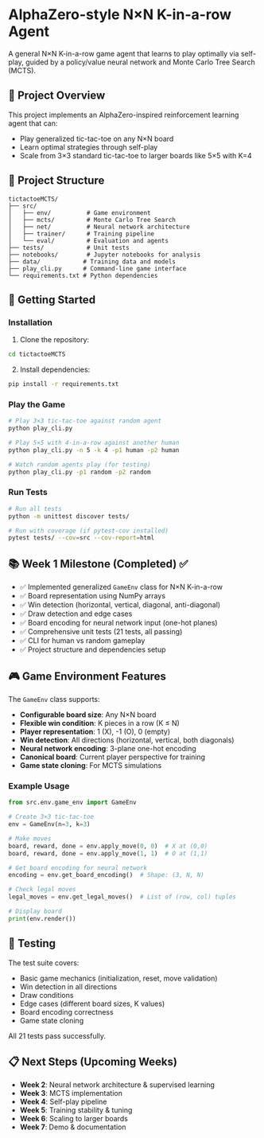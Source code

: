 # AlphaZero-style N×N K-in-a-row Agent

A general N×N K-in-a-row game agent that learns to play optimally via self-play, guided by a policy/value neural network and Monte Carlo Tree Search (MCTS).

## 🎯 Project Overview

This project implements an AlphaZero-inspired reinforcement learning agent that can:
- Play generalized tic-tac-toe on any N×N board
- Learn optimal strategies through self-play
- Scale from 3×3 standard tic-tac-toe to larger boards like 5×5 with K=4

## 📁 Project Structure

```
tictactoeMCTS/
├── src/
│   ├── env/          # Game environment
│   ├── mcts/         # Monte Carlo Tree Search
│   ├── net/          # Neural network architecture
│   ├── trainer/      # Training pipeline
│   └── eval/         # Evaluation and agents
├── tests/            # Unit tests
├── notebooks/        # Jupyter notebooks for analysis
├── data/            # Training data and models
├── play_cli.py      # Command-line game interface
└── requirements.txt # Python dependencies
```

## 🚀 Getting Started

### Installation

1. Clone the repository:
```bash
cd tictactoeMCTS
```

2. Install dependencies:
```bash
pip install -r requirements.txt
```

### Play the Game

```bash
# Play 3×3 tic-tac-toe against random agent
python play_cli.py

# Play 5×5 with 4-in-a-row against another human
python play_cli.py -n 5 -k 4 -p1 human -p2 human

# Watch random agents play (for testing)
python play_cli.py -p1 random -p2 random
```

### Run Tests

```bash
# Run all tests
python -m unittest discover tests/

# Run with coverage (if pytest-cov installed)
pytest tests/ --cov=src --cov-report=html
```

## 📚 Week 1 Milestone (Completed) ✅

- ✅ Implemented generalized `GameEnv` class for N×N K-in-a-row
- ✅ Board representation using NumPy arrays
- ✅ Win detection (horizontal, vertical, diagonal, anti-diagonal)
- ✅ Draw detection and edge cases
- ✅ Board encoding for neural network input (one-hot planes)
- ✅ Comprehensive unit tests (21 tests, all passing)
- ✅ CLI for human vs random gameplay
- ✅ Project structure and dependencies setup

## 🎮 Game Environment Features

The `GameEnv` class supports:

- **Configurable board size**: Any N×N board
- **Flexible win condition**: K pieces in a row (K ≤ N)
- **Player representation**: 1 (X), -1 (O), 0 (empty)
- **Win detection**: All directions (horizontal, vertical, both diagonals)
- **Neural network encoding**: 3-plane one-hot encoding
- **Canonical board**: Current player perspective for training
- **Game state cloning**: For MCTS simulations

### Example Usage

```python
from src.env.game_env import GameEnv

# Create 3×3 tic-tac-toe
env = GameEnv(n=3, k=3)

# Make moves
board, reward, done = env.apply_move(0, 0)  # X at (0,0)
board, reward, done = env.apply_move(1, 1)  # O at (1,1)

# Get board encoding for neural network
encoding = env.get_board_encoding()  # Shape: (3, N, N)

# Check legal moves
legal_moves = env.get_legal_moves()  # List of (row, col) tuples

# Display board
print(env.render())
```

## 🧪 Testing

The test suite covers:
- Basic game mechanics (initialization, reset, move validation)
- Win detection in all directions
- Draw conditions
- Edge cases (different board sizes, K values)
- Board encoding correctness
- Game state cloning

All 21 tests pass successfully.

## 📋 Next Steps (Upcoming Weeks)

- **Week 2**: Neural network architecture & supervised learning
- **Week 3**: MCTS implementation
- **Week 4**: Self-play pipeline
- **Week 5**: Training stability & tuning
- **Week 6**: Scaling to larger boards
- **Week 7**: Demo & documentation

